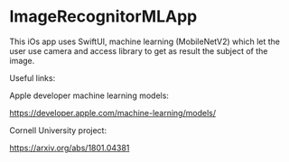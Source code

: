 # ImageRecognitorMLApp
This iOs app uses SwiftUI, machine learning (MobileNetV2)  which let the user use camera and access 
library to get as result the subject of the image.

Useful links:

Apple developer machine learning models:


https://developer.apple.com/machine-learning/models/

Cornell University project:

https://arxiv.org/abs/1801.04381
